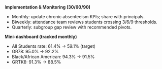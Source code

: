 **Implementation & Monitoring (30/60/90)**
- Monthly: update chronic absenteeism KPIs; share with principals.
- Biweekly: attendance team reviews students crossing 3/6/9 thresholds.
- Quarterly: subgroup gap review with recommended pivots.

**Mini-dashboard (tracked monthly)**
- All Students rate: 61.4% → 59.1% (target)
- GR78: 95.0% → 92.2%
- Black/African American: 94.3% → 91.5%
- GRTK8: 91.3% → 88.5%
